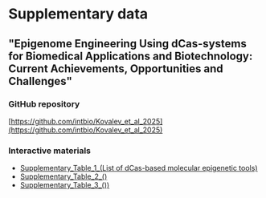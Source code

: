 # Supplementary data
## "Epigenome Engineering Using dCas-systems for Biomedical Applications and Biotechnology: Current Achievements, Opportunities and Challenges"


### GitHub repository
[https://github.com/intbio/Kovalev_et_al_2025](https://github.com/intbio/Kovalev_et_al_2025)

### Interactive materials
- [Supplementary_Table_1_(List of dCas-based molecular epigenetic tools)](ST1)
- [Supplementary_Table_2_()](ST2)
- [Supplementary_Table_3_())](ST3)
